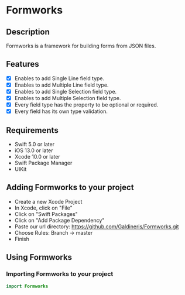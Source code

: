 # Formworks
## Description
Formworks is a framework for building forms from JSON files.

## Features
- [x] Enables to add Single Line field type.
- [x] Enables to add Multiple Line field type.
- [x] Enables to add Single Selection field type.
- [x] Enables to add Multiple Selection field type.
- [x] Every field type has the property to be optional or required.
- [x] Every field has its own type validation.

## Requirements
- Swift 5.0 or later 
- iOS 13.0 or later
- Xcode 10.0 or later
- Swift Package Manager 
- UIKit

## Adding Formworks to your project
- Create a new Xcode Project
- In Xcode, click on "File"
- Click on "Swift Packages"
- Click on "Add Package Dependency"
- Paste our url directory: https://github.com/Galdineris/Formworks.git
- Choose Rules: Branch -> master
- Finish

## Using Formworks
### Importing Formworks to your project
```swift
import Formworks
```
